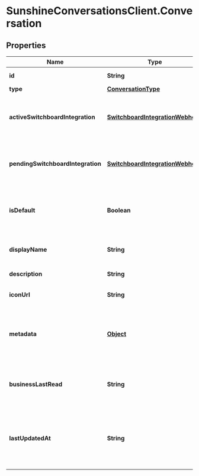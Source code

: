 # SunshineConversationsClient.Conversation

## Properties

Name | Type | Description | Notes
------------ | ------------- | ------------- | -------------
**id** | **String** | The unique ID of the conversation. | [optional] 
**type** | [**ConversationType**](ConversationType.md) |  | [optional] 
**activeSwitchboardIntegration** | [**SwitchboardIntegrationWebhook**](SwitchboardIntegrationWebhook.md) | The current switchboard integration that is in control of the conversation. This field is omitted if no &#x60;activeSwitchboardIntegration&#x60; exists for the conversation. | [optional] 
**pendingSwitchboardIntegration** | [**SwitchboardIntegrationWebhook**](SwitchboardIntegrationWebhook.md) | The switchboard integration that is awaiting control. This field is omitted if no switchboard integration has been previously offered control. | [optional] 
**isDefault** | **Boolean** | Whether the conversation is the default conversation for the user. Will be true for the first personal conversation created for the user, and false in all other cases.  | [optional] 
**displayName** | **String** | A friendly name for the conversation, may be displayed to the business or the user.  | [optional] 
**description** | **String** | A short text describing the conversation. | [optional] 
**iconUrl** | **String** | A custom conversation icon url. The image must be in either JPG, PNG, or GIF format | [optional] 
**metadata** | [**Object**](.md) | Flat object containing custom properties. Strings, numbers and booleans  are the only supported format that can be passed to metadata. The metadata is limited to 4KB in size.  | [optional] 
**businessLastRead** | **String** | A datetime string with the format YYYY-MM-DDThh:mm:ss.SSSZ representing the moment the conversation was last marked as read with role business.  | [optional] 
**lastUpdatedAt** | **String** | A datetime string with the format YYYY-MM-DDThh:mm:ss.SSSZ representing the moment the last message was received in the conversation, or the creation time if no messages have been received yet.  | [optional] 



